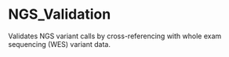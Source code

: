 # NGS_Validation
Validates NGS variant calls by cross-referencing with whole exam sequencing (WES) variant data.
